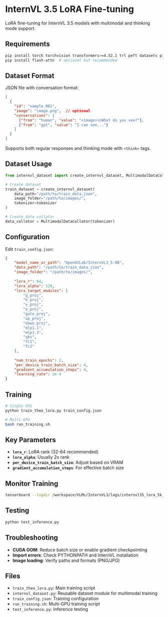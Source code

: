 # InternVL 3.5 LoRA Fine-tuning

LoRA fine-tuning for InternVL 3.5 models with multimodal and thinking mode support.

## Requirements

```bash
pip install torch torchvision transformers>=4.52.1 trl peft datasets pillow tensorboard
pip install flash-attn  # optional but recommended
```

## Dataset Format

JSON file with conversation format:

```json
[
  {
    "id": "sample_001",
    "image": "image.png",  // optional
    "conversations": [
      {"from": "human", "value": "<image>\nWhat do you see?"},
      {"from": "gpt", "value": "I can see..."}
    ]
  }
]
```

Supports both regular responses and thinking mode with `<think>` tags.

## Dataset Usage

```python
from internvl_dataset import create_internvl_dataset, MultimodalDataCollator

# Create dataset
train_dataset = create_internvl_dataset(
    data_path="/path/to/train_data.json",
    image_folder="/path/to/images/",
    tokenizer=tokenizer
)

# Create data collator  
data_collator = MultimodalDataCollator(tokenizer)
```

## Configuration

Edit `train_config.json`:

```json
{
    "model_name_or_path": "OpenGVLab/InternVL3_5-8B",
    "data_path": "/path/to/train_data.json",
    "image_folder": "/path/to/images/",
    
    "lora_r": 64,
    "lora_alpha": 128,
    "lora_target_modules": [
        "q_proj",
        "k_proj", 
        "v_proj",
        "o_proj",
        "gate_proj",
        "up_proj",
        "down_proj",
        "mlp1.1",
        "mlp1.3",
        "qkv",
        "fc1",
        "fc2"
    ],
    
    "num_train_epochs": 2,
    "per_device_train_batch_size": 4,
    "gradient_accumulation_steps": 4,
    "learning_rate": 2e-4
}
```

## Training

```bash
# Single GPU
python train_theo_lora.py train_config.json

# Multi-GPU  
bash run_training.sh
```

## Key Parameters

- **`lora_r`**: LoRA rank (32-64 recommended)
- **`lora_alpha`**: Usually 2x rank  
- **`per_device_train_batch_size`**: Adjust based on VRAM
- **`gradient_accumulation_steps`**: For effective batch size

## Monitor Training

```bash
tensorboard --logdir /workspace/VLMs/InternVL3/logs/internvl35_lora_5k_samples
```

## Testing

```bash
python test_inference.py
```

## Troubleshooting

- **CUDA OOM**: Reduce batch size or enable gradient checkpointing
- **Import errors**: Check PYTHONPATH and InternVL installation  
- **Image loading**: Verify paths and formats (PNG/JPG)

## Files

- `train_theo_lora.py`: Main training script
- `internvl_dataset.py`: Reusable dataset module for multimodal training
- `train_config.json`: Training configuration
- `run_training.sh`: Multi-GPU training script
- `test_inference.py`: Inference testing
